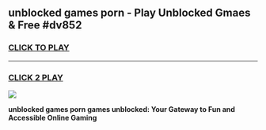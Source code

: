 
## unblocked games porn - Play Unblocked Gmaes & Free #dv852
<h3>
<a href="https://premium.freeplayer.one?title=unblocked_games_porn&ref=03M">CLICK TO PLAY</a></h3>
<hr>

<h3>
<a href="https://premium.freeplayer.one?title=unblocked_games_porn&ref=03M">CLICK 2 PLAY</a>
  
</h3>

<a href="https://premium.freeplayer.one?title=unblocked_games_porn&ref=03M"><img src="https://clearcache.store/games.png"></a>


**unblocked games porn games unblocked: Your Gateway to Fun and Accessible Online Gaming**
